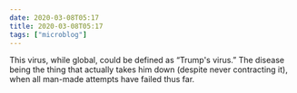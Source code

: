 ```yaml
---
date: 2020-03-08T05:17
title: 2020-03-08T05:17
tags: ["microblog"]
---
```


This virus, while global, could be defined as “Trump's virus.” The disease being the thing that actually takes him down (despite never contracting it), when all man-made attempts have failed thus far.
